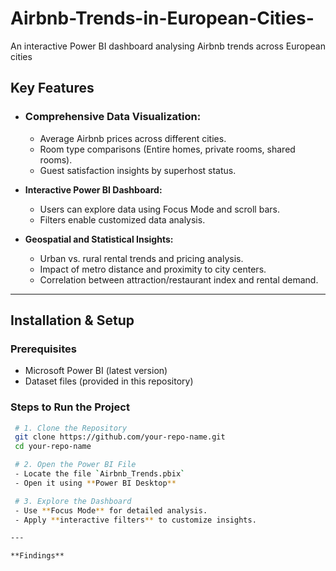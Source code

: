 # Airbnb-Trends-in-European-Cities-
An interactive Power BI dashboard analysing Airbnb trends across European cities

## Key Features
- ### **Comprehensive Data Visualization:**

  - Average Airbnb prices across different cities.
  - Room type comparisons (Entire homes, private rooms, shared rooms).
  - Guest satisfaction insights by superhost status.
- **Interactive Power BI Dashboard:**

  - Users can explore data using Focus Mode and scroll bars.
  - Filters enable customized data analysis.
- **Geospatial and Statistical Insights:**

  - Urban vs. rural rental trends and pricing analysis.
  - Impact of metro distance and proximity to city centers.
  - Correlation between attraction/restaurant index and rental demand.
---
## Installation & Setup

### Prerequisites

   - Microsoft Power BI (latest version)
   - Dataset files (provided in this repository)

### Steps to Run the Project

```bash
 # 1. Clone the Repository
 git clone https://github.com/your-repo-name.git
 cd your-repo-name

 # 2. Open the Power BI File
 - Locate the file `Airbnb_Trends.pbix`
 - Open it using **Power BI Desktop**

 # 3. Explore the Dashboard
 - Use **Focus Mode** for detailed analysis.
 - Apply **interactive filters** to customize insights.

---

**Findings**
